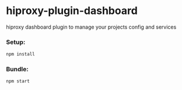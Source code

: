 # hiproxy-plugin-dashboard
hiproxy dashboard plugin to manage your projects config and services

### Setup:

```bash
npm install
```

### Bundle:

```
npm start
```